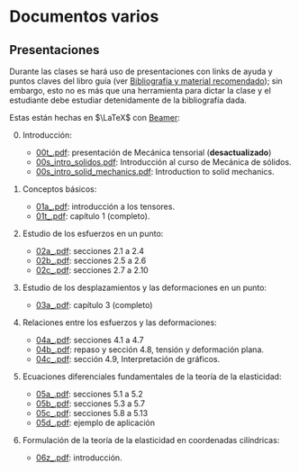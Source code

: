 # Documentos varios

## Presentaciones

Durante las clases se hará uso de presentaciones con links de ayuda y puntos claves del libro guía (ver [Bibliografía y material recomendado](../informacion/01_bibliografia_material.md)); sin embargo, esto no es más que una herramienta para dictar la clase y el estudiante debe estudiar detenidamente de la bibliografía dada.

Estas están hechas en $\LaTeX$ con [Beamer](https://es.overleaf.com/learn/latex/Beamer): 


00. Introducción:
    * [00t_.pdf](diapos/00t_.pdf): presentación de Mecánica tensorial (**desactualizado**)
    * [00s_intro_solidos.pdf](diapos/00s_intro_solidos.pdf): Introducción al curso de Mecánica de sólidos.
    * [00s_intro_solid_mechanics.pdf](diapos/00s_intro_solid_mechanics.pdf): Introduction to solid mechanics.

01. Conceptos básicos:
    * [01a_.pdf](diapos/01a_.pdf): introducción a los tensores.
    * [01t_.pdf](diapos/01t_.pdf): capítulo 1 (completo).

02. Estudio de los esfuerzos en un punto:
    * [02a_.pdf](diapos/02a_.pdf): secciones 2.1 a 2.4
    * [02b_.pdf](diapos/02b_.pdf): secciones 2.5 a 2.6
    * [02c_.pdf](diapos/02c_.pdf): secciones 2.7 a 2.10

03. Estudio de los desplazamientos y las deformaciones en un punto:
    * [03a_.pdf](diapos/03a_.pdf): capítulo 3 (completo)            
    
04. Relaciones entre los esfuerzos y las deformaciones:
    * [04a_.pdf](diapos/04a_.pdf): secciones 4.1 a 4.7  
    * [04b_.pdf](diapos/04b_.pdf): repaso y sección 4.8, tensión y deformación plana.
    * [04c_.pdf](diapos/04c_.pdf): sección 4.9, Interpretación de gráficos.  

05. Ecuaciones diferenciales fundamentales de la teoría de la elasticidad: 
    * [05a_.pdf](diapos/05a_.pdf): secciones 5.1 a 5.2
    * [05b_.pdf](diapos/05b_.pdf): secciones 5.3 a 5.7 
    * [05c_.pdf](diapos/05c_.pdf): secciones 5.8 a 5.13
    * [05d_.pdf](diapos/05d_.pdf): ejemplo de aplicación
    
06. Formulación de la teoría de la elasticidad en coordenadas cilíndricas:    
    * [06z_.pdf](diapos/06z_.pdf): introducción.




